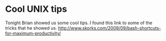 # Cool UNIX tips

Tonight Brian showed us some cool tips. I found this link to some of the tricks that he showed us.
http://www.skorks.com/2009/09/bash-shortcuts-for-maximum-productivity/